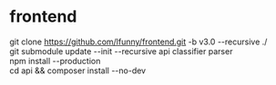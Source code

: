 # frontend
git clone https://github.com/lfunny/frontend.git -b v3.0 --recursive ./  
git submodule update --init --recursive api classifier parser  
npm install --production  
cd api && composer install --no-dev  
